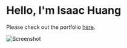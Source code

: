 # Hello, I'm Isaac Huang

Please check out the portfolio [here](https://www.isaac-tw.dev/).

![Screenshot](https://imgur.com/6pccTp9.png)
